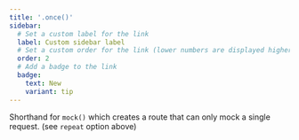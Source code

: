 ```yaml
---
title: '.once()'
sidebar:
  # Set a custom label for the link
  label: Custom sidebar label
  # Set a custom order for the link (lower numbers are displayed higher up)
  order: 2
  # Add a badge to the link
  badge:
    text: New
    variant: tip
---
```

Shorthand for `mock()` which creates a route that can only mock a single request. (see `repeat` option above)
